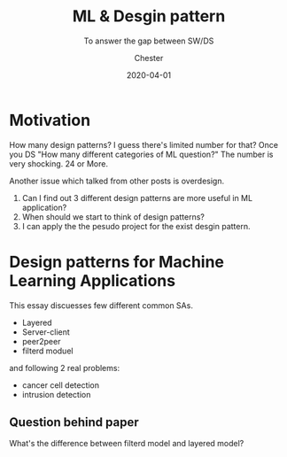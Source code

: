 ﻿---
layout:     post
title:      ML &  Desgin pattern
subtitle:   To answer the gap between SW/DS
date:       2020-04-01
author:    Chester
catalog: true
tags:
	-paper
---
# Motivation
How many design patterns? I guess there's limited number for that? Once you DS "How many different categories of ML question?" The number is very shocking. 24 or More.

Another issue which talked from other posts is  overdesign. 
1. Can I find out 3 different design patterns are more useful in ML application? 
2. When should we start to think of design patterns?
3. I can apply the the pesudo project for the exist desgin pattern. 

# Design patterns for Machine Learning Applications

This essay discuesses few different common SAs. 
-  Layered
- Server-client
- peer2peer
- filterd moduel

and following 2 real problems:
- cancer cell detection
- intrusion detection


## Question behind paper
What's the difference between filterd model and layered model?
>
>
<!--stackedit_data:
eyJoaXN0b3J5IjpbLTIwMzAzNjE1MjUsLTIwMTY5NjQ4NTQsMj
EyODI0NDIsMjM0NDg3NzgxXX0=
-->